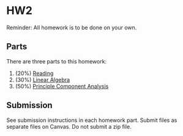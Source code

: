 # HW2

Reminder:
All homework is to be done on your own.

## Parts

There are three parts to this homework:
1. (20%) [Reading](reading.md)
2. (30%) [Linear Algebra](linear-algebra.md)
3. (50%) [Principle Component Analysis](PCA_prediction.ipynb)

## Submission

See submission instructions in each homework part.
Submit files as separate files on Canvas.
Do not submit a zip file.
